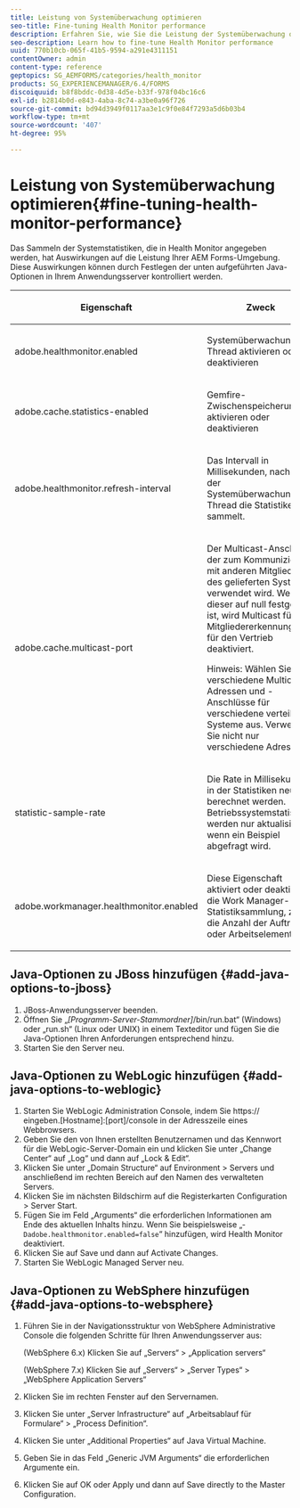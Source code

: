 ```yaml
---
title: Leistung von Systemüberwachung optimieren
seo-title: Fine-tuning Health Monitor performance
description: Erfahren Sie, wie Sie die Leistung der Systemüberwachung optimieren.
seo-description: Learn how to fine-tune Health Monitor performance
uuid: 770b10cb-065f-41b5-9594-a291e4311151
contentOwner: admin
content-type: reference
geptopics: SG_AEMFORMS/categories/health_monitor
products: SG_EXPERIENCEMANAGER/6.4/FORMS
discoiquuid: b8f8bddc-0d38-4d5e-b33f-978f04bc16c6
exl-id: b2814b0d-e843-4aba-8c74-a3be0a96f726
source-git-commit: bd94d3949f0117aa3e1c9f0e84f7293a5d6b03b4
workflow-type: tm+mt
source-wordcount: '407'
ht-degree: 95%

---
```


# Leistung von Systemüberwachung optimieren{#fine-tuning-health-monitor-performance}

Das Sammeln der Systemstatistiken, die in Health Monitor angegeben werden, hat Auswirkungen auf die Leistung Ihrer AEM Forms-Umgebung. Diese Auswirkungen können durch Festlegen der unten aufgeführten Java-Optionen in Ihrem Anwendungsserver kontrolliert werden.

<table> 
 <thead> 
  <tr> 
   <th><p>Eigenschaft</p></th> 
   <th><p>Zweck</p></th> 
   <th><p>Standardwert</p></th> 
  </tr> 
 </thead> 
 <tbody>
  <tr> 
   <td><p>adobe.healthmonitor.enabled</p></td> 
   <td><p>Systemüberwachung-Thread aktivieren oder deaktivieren</p></td> 
   <td><p>Ja</p></td> 
  </tr> 
  <tr> 
   <td><p>adobe.cache.statistics-enabled</p></td> 
   <td><p>Gemfire-Zwischenspeicherung aktivieren oder deaktivieren</p></td> 
   <td><p>Ja</p></td> 
  </tr> 
  <tr> 
   <td><p>adobe.healthmonitor.refresh-interval</p></td> 
   <td><p>Das Intervall in Millisekunden, nach dem der Systemüberwachung-Thread die Statistiken sammelt.</p></td> 
   <td><p>10 Minuten (600.000 Millisekunden)</p></td> 
  </tr> 
  <tr> 
   <td><p>adobe.cache.multicast-port</p></td> 
   <td><p>Der Multicast-Anschluss, der zum Kommunizieren mit anderen Mitgliedern des gelieferten Systems verwendet wird. Wenn dieser auf null festgelegt ist, wird Multicast für die Mitgliedererkennung und für den Vertrieb deaktiviert. </p><p>Hinweis: Wählen Sie verschiedene Multicast-Adressen und -Anschlüsse für verschiedene verteilte Systeme aus. Verwenden Sie nicht nur verschiedene Adressen.</p></td> 
   <td><p>Kein Standardwert. Gültige Werte reichen von 0 bis 65535.</p></td> 
  </tr> 
  <tr> 
   <td><p>statistic-sample-rate</p></td> 
   <td><p>Die Rate in Millisekunden, in der Statistiken neu berechnet werden. Betriebssystemstatistiken werden nur aktualisiert, wenn ein Beispiel abgefragt wird.</p></td> 
   <td><p>600000</p></td> 
  </tr> 
  <tr> 
   <td><p>adobe.workmanager.healthmonitor.enabled</p></td> 
   <td><p>Diese Eigenschaft aktiviert oder deaktiviert die Work Manager-Statistiksammlung, z. B. die Anzahl der Aufträge oder Arbeitselemente.</p></td> 
   <td><p>Ja</p></td> 
  </tr> 
 </tbody> 
</table>

## Java-Optionen zu JBoss hinzufügen {#add-java-options-to-jboss}

1. JBoss-Anwendungsserver beenden.
1. Öffnen Sie „*[Programm-Server-Stammordner]*/bin/run.bat“ (Windows) oder „run.sh“ (Linux oder UNIX) in einem Texteditor und fügen Sie die Java-Optionen Ihren Anforderungen entsprechend hinzu.
1. Starten Sie den Server neu.

## Java-Optionen zu WebLogic hinzufügen {#add-java-options-to-weblogic}

1. Starten Sie WebLogic Administration Console, indem Sie https:// eingeben.[Hostname]:[port]/console in der Adresszeile eines Webbrowsers.
1. Geben Sie den von Ihnen erstellten Benutzernamen und das Kennwort für die WebLogic-Server-Domain ein und klicken Sie unter „Change Center“ auf „Log“ und dann auf „Lock &amp; Edit“.
1. Klicken Sie unter „Domain Structure“ auf Environment > Servers und anschließend im rechten Bereich auf den Namen des verwalteten Servers.
1. Klicken Sie im nächsten Bildschirm auf die Registerkarten Configuration > Server Start.
1. Fügen Sie im Feld „Arguments“ die erforderlichen Informationen am Ende des aktuellen Inhalts hinzu. Wenn Sie beispielsweise „‑ `Dadobe.healthmonitor.enabled=false`“ hinzufügen, wird Health Monitor deaktiviert.
1. Klicken Sie auf Save und dann auf Activate Changes.
1. Starten Sie WebLogic Managed Server neu.

## Java-Optionen zu WebSphere hinzufügen {#add-java-options-to-websphere}

1. Führen Sie in der Navigationsstruktur von WebSphere Administrative Console die folgenden Schritte für Ihren Anwendungsserver aus:

   (WebSphere 6.x) Klicken Sie auf „Servers“ > „Application servers“

   (WebSphere 7.x) Klicken Sie auf „Servers“ > „Server Types“ > „WebSphere Application Servers“

1. Klicken Sie im rechten Fenster auf den Servernamen.
1. Klicken Sie unter „Server Infrastructure“ auf „Arbeitsablauf für Formulare“ > „Process Definition“.
1. Klicken Sie unter „Additional Properties“ auf Java Virtual Machine.
1. Geben Sie in das Feld „Generic JVM Arguments“ die erforderlichen Argumente ein.
1. Klicken Sie auf OK oder Apply und dann auf Save directly to the Master Configuration.
